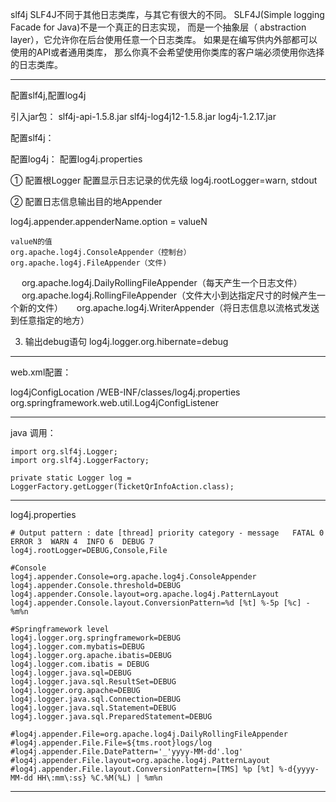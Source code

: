 slf4j
	SLF4J不同于其他日志类库，与其它有很大的不同。
	SLF4J(Simple logging Facade for Java)不是一个真正的日志实现，
	而是一个抽象层（ abstraction layer），它允许你在后台使用任意一个日志类库。
	如果是在编写供内外部都可以使用的API或者通用类库，
	那么你真不会希望使用你类库的客户端必须使用你选择的日志类库。


----------------------------------------------------------------------------------------------------------
配置slf4j,配置log4j

引入jar包：
      slf4j-api-1.5.8.jar
      slf4j-log4j12-1.5.8.jar
      log4j-1.2.17.jar	

配置slf4j： 
     

配置log4j：
	配置log4j.properties
    
        
① 配置根Logger
	配置显示日志记录的优先级
	log4j.rootLogger=warn, stdout

② 配置日志信息输出目的地Appender

log4j.appender.appenderName.option = valueN 

	valueN的值
	org.apache.log4j.ConsoleAppender（控制台）
	org.apache.log4j.FileAppender（文件)
　	org.apache.log4j.DailyRollingFileAppender（每天产生一个日志文件）
　	org.apache.log4j.RollingFileAppender（文件大小到达指定尺寸的时候产生一个新的文件）
　	org.apache.log4j.WriterAppender（将日志信息以流格式发送到任意指定的地方）
   
3. 输出debug语句
	log4j.logger.org.hibernate=debug

-----------------------------------------------------------------------------------------------
web.xml配置：

<context-param>
	<param-name>log4jConfigLocation</param-name>
	<param-value>/WEB-INF/classes/log4j.properties</param-value>
</context-param>
<listener>
	<listener-class>org.springframework.web.util.Log4jConfigListener</listener-class>
</listener>

------------------------------------------------------------------------------------------------
java 调用：

	import org.slf4j.Logger;
	import org.slf4j.LoggerFactory;
	
	private static Logger log = LoggerFactory.getLogger(TicketQrInfoAction.class);

--------------------------------------------------------------------------------------------------------
log4j.properties

	# Output pattern : date [thread] priority category - message   FATAL 0  ERROR 3  WARN 4  INFO 6  DEBUG 7 
	log4j.rootLogger=DEBUG,Console,File

	#Console
	log4j.appender.Console=org.apache.log4j.ConsoleAppender
	log4j.appender.Console.threshold=DEBUG
	log4j.appender.Console.layout=org.apache.log4j.PatternLayout
	log4j.appender.Console.layout.ConversionPattern=%d [%t] %-5p [%c] - %m%n

	#Springframework level
	log4j.logger.org.springframework=DEBUG
	log4j.logger.com.mybatis=DEBUG
	log4j.logger.org.apache.ibatis=DEBUG
	log4j.logger.com.ibatis = DEBUG
	log4j.logger.java.sql=DEBUG
	log4j.logger.java.sql.ResultSet=DEBUG  
	log4j.logger.org.apache=DEBUG  
	log4j.logger.java.sql.Connection=DEBUG  
	log4j.logger.java.sql.Statement=DEBUG  
	log4j.logger.java.sql.PreparedStatement=DEBUG   

	#log4j.appender.File=org.apache.log4j.DailyRollingFileAppender
	#log4j.appender.File.File=${tms.root}logs/log
	#log4j.appender.File.DatePattern='_'yyyy-MM-dd'.log' 
	#log4j.appender.File.layout=org.apache.log4j.PatternLayout
	#log4j.appender.File.layout.ConversionPattern=[TMS] %p [%t] %-d{yyyy-MM-dd HH\:mm\:ss} %C.%M(%L) | %m%n

---------------------------------------------------------------------------------------------------------

